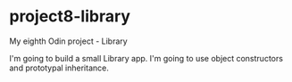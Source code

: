 # project8-library
My eighth Odin project - Library

I'm going to build a small Library app.
I'm going to use object constructors and prototypal inheritance.